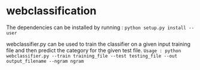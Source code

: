 # webclassification

The dependencies can be installed by running : ```python setup.py install --user```

webclassifier.py can be used to train the classifier on a given input training file and then predict the category for the given test file.
```Usage : python webclassifier.py --train training_file --test testing_file --out output_filename --ngram ngram```
